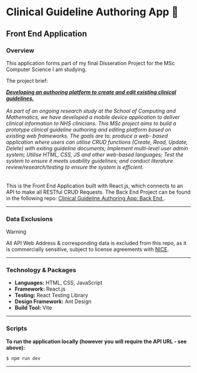 # Clinical Guideline Authoring App 🏥

## Front End Application

### Overview

This application forms part of my final Disseration Project for the MSc Computer Science I am studying.

The project brief:

<div>
<i>
<strong><u>Developing an authoring platform to create and edit existing clinical guidelines.</u></strong>
<br />
<br />
As part of an ongoing research study at the School of Computing and Mathematics, we have developed a mobile device application to deliver clinical information to NHS clinicians. This MSc project aims to build a prototype clinical guideline authoring and editing platform based on existing web frameworks. The goals are to: produce a web- based application where users can utilise CRUD functions (Create, Read, Update, Delete) with exiting guideline documents; Implement multi-level user admin system; Utilise HTML, CSS, JS and other web-based languages; Test the system to ensure it meets usability guidelines; and conduct literature review/research/testing to ensure the system is efficient.
</i>
</div>

<br />
<br />
This is the Front End Application built with React.js, which connects to an API to make all RESTful CRUD Requests. The Back End Project can be found in the following repo: <a href="https://github.com/leekli/clinical-guideline-app-BE">Clinical Guideline Authoring App: Back End.</a>.

<hr>

### Data Exclusions

> [!WARNING]
> All API Web Address & corresponding data is excluded from this repo, as it is commercially sensitive, subject to license agreements with <a href="https://www.nice.org.uk/">NICE</a>.

<hr>

### Technology & Packages

- <strong>Languages:</strong> HTML, CSS, JavaScript
- <strong>Framework:</strong> React.js
- <strong>Testing:</strong> React Testing Library
- <strong>Design Framework:</strong> Ant Design
- <strong>Build Tool:</strong> Vite

<hr>

### Scripts

<strong>To run the application locally (however you will require the API URL - see above):</strong>

```
$ npm run dev
```

<hr>

